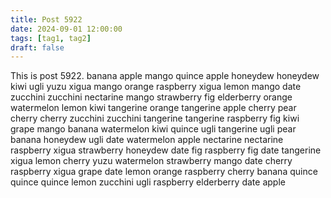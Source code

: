 ```yaml
---
title: Post 5922
date: 2024-09-01 12:00:00
tags: [tag1, tag2]
draft: false
---
```

This is post 5922.
banana
apple
mango
quince
apple
honeydew
honeydew
kiwi
ugli
yuzu
xigua
mango
orange
raspberry
xigua
lemon
mango
date
zucchini
zucchini
nectarine
mango
strawberry
fig
elderberry
orange
watermelon
lemon
kiwi
tangerine
orange
tangerine
apple
cherry
pear
cherry
cherry
zucchini
zucchini
tangerine
tangerine
raspberry
fig
kiwi
grape
mango
banana
watermelon
kiwi
quince
ugli
tangerine
ugli
pear
banana
honeydew
ugli
date
watermelon
apple
nectarine
nectarine
raspberry
xigua
strawberry
honeydew
date
fig
raspberry
fig
date
tangerine
xigua
lemon
cherry
yuzu
watermelon
strawberry
mango
date
cherry
raspberry
xigua
grape
date
lemon
orange
raspberry
cherry
banana
quince
quince
quince
lemon
zucchini
ugli
raspberry
elderberry
date
apple

